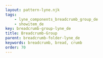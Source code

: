 ```yaml
---
layout: pattern-lyne.njk
tags: 
    - lyne_components_breadcrumb_group_de
    - showitem_de
key: breadcrumb-group-lyne_de
title: Breadcrumb-Group
parent: breadcrumb-folder-lyne_de
keywords: breadcrumb, bread, crumb
order: 70
---
```

